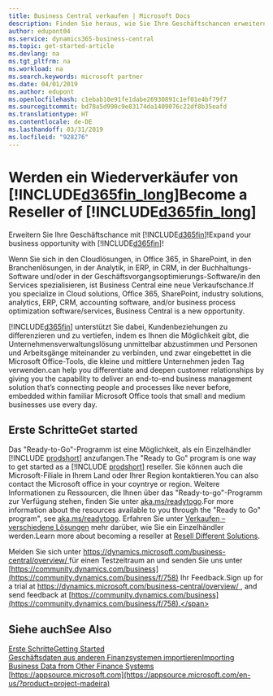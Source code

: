 ```yaml
---
title: Business Central verkaufen | Microsoft Docs
description: Finden Sie heraus, wie Sie Ihre Geschäftschancen erweitern und ein Microsoft Partner und Business Central-Wiederverkäufer werden.
author: edupont04
ms.service: dynamics365-business-central
ms.topic: get-started-article
ms.devlang: na
ms.tgt_pltfrm: na
ms.workload: na
ms.search.keywords: microsoft partner
ms.date: 04/01/2019
ms.author: edupont
ms.openlocfilehash: c1ebab10e91fe1dabe26930891c1ef01e4bf79f7
ms.sourcegitcommit: bd78a5d990c9e83174da1409076c22df8b35eafd
ms.translationtype: HT
ms.contentlocale: de-DE
ms.lasthandoff: 03/31/2019
ms.locfileid: "928276"
---
```

# <a name="become-a-reseller-of-included365finlongincludesd365finlongmdmd"></a><span data-ttu-id="b7dd0-103">Werden ein Wiederverkäufer von [!INCLUDE[d365fin_long](includes/d365fin_long_md.md)]</span><span class="sxs-lookup"><span data-stu-id="b7dd0-103">Become a Reseller of [!INCLUDE[d365fin_long](includes/d365fin_long_md.md)]</span></span>
<span data-ttu-id="b7dd0-104">Erweitern Sie Ihre Geschäftschance mit [!INCLUDE[d365fin](includes/d365fin_md.md)]!</span><span class="sxs-lookup"><span data-stu-id="b7dd0-104">Expand your business opportunity with [!INCLUDE[d365fin](includes/d365fin_md.md)]!</span></span>  

<span data-ttu-id="b7dd0-105">Wenn Sie sich in den Cloudlösungen, in Office 365, in SharePoint, in den Branchenlösungen, in der Analytik, in ERP, in CRM, in der Buchhaltungs-Software und/oder in der Geschäftsvorgangsoptimierungs-Software/in den Services spezialisieren, ist Business Central eine neue Verkaufschance.</span><span class="sxs-lookup"><span data-stu-id="b7dd0-105">If you specialize in Cloud solutions, Office 365, SharePoint, industry solutions, analytics, ERP, CRM, accounting software, and/or business process optimization software/services, Business Central is a new opportunity.</span></span>   

[!INCLUDE[d365fin](includes/d365fin_md.md)] <span data-ttu-id="b7dd0-106">unterstützt Sie dabei, Kundenbeziehungen zu differenzieren und zu vertiefen, indem es Ihnen die Möglichkeit gibt, die Unternehmensverwaltungslösung unmittelbar abzustimmen und Personen und Arbeitsgänge miteinander zu verbinden, und zwar eingebettet in die Microsoft Office-Tools, die kleine und mittlere Unternehmen jeden Tag verwenden.</span><span class="sxs-lookup"><span data-stu-id="b7dd0-106">can help you differentiate and deepen customer relationships by giving you the capability to deliver an end-to-end business management solution that’s connecting people and processes like never before, embedded within familiar Microsoft Office tools that small and medium businesses use every day.</span></span>  

## <a name="get-started"></a><span data-ttu-id="b7dd0-107">Erste Schritte</span><span class="sxs-lookup"><span data-stu-id="b7dd0-107">Get started</span></span>

<span data-ttu-id="b7dd0-108">Das "Ready-to-Go"-Programm ist eine Möglichkeit, als ein Einzelhändler [!INCLUDE [prodshort](includes/prodshort.md)] anzufangen.</span><span class="sxs-lookup"><span data-stu-id="b7dd0-108">The "Ready to Go" program is one way to get started as a [!INCLUDE [prodshort](includes/prodshort.md)] reseller.</span></span> <span data-ttu-id="b7dd0-109">Sie können auch die Microsoft-Filiale in Ihrem Land oder Ihrer Region kontaktieren.</span><span class="sxs-lookup"><span data-stu-id="b7dd0-109">You can also contact the Microsoft office in your coyntrye or region.</span></span> <span data-ttu-id="b7dd0-110">Weitere Informationen zu Ressourcen, die Ihnen über das "Ready-to-go"-Programm zur Verfügung stehen, finden Sie unter [aka.ms/readytogo](https://aka.ms/readytogo).</span><span class="sxs-lookup"><span data-stu-id="b7dd0-110">For more information about the resources available to you through the "Ready to Go" program", see [aka.ms/readytogo](https://aka.ms/readytogo).</span></span> <span data-ttu-id="b7dd0-111">Erfahren Sie unter [Verkaufen – verschiedene Lösungen](/dynamics365/business-central/dev-itpro/developer/readiness/readiness-reseller) mehr darüber, wie Sie ein Einzelhändler werden.</span><span class="sxs-lookup"><span data-stu-id="b7dd0-111">Learn more about becoming a reseller at [Resell Different Solutions](/dynamics365/business-central/dev-itpro/developer/readiness/readiness-reseller).</span></span>  

<span data-ttu-id="b7dd0-112">Melden Sie sich unter [https://dynamics.microsoft.com/business-central/overview/ ](https://dynamics.microsoft.com/en-us/business-central/overview/
) für einen Testzeitraum an und senden Sie uns unter [https://community.dynamics.com/business](https://community.dynamics.com/business/f/758) Ihr Feedback.</span><span class="sxs-lookup"><span data-stu-id="b7dd0-112">Sign up for a trial at [https://dynamics.microsoft.com/business-central/overview/ ](https://dynamics.microsoft.com/en-us/business-central/overview/
), and send feedback at [https://community.dynamics.com/business](https://community.dynamics.com/business/f/758).</span></span>  

## <a name="see-also"></a><span data-ttu-id="b7dd0-113">Siehe auch</span><span class="sxs-lookup"><span data-stu-id="b7dd0-113">See Also</span></span>

[<span data-ttu-id="b7dd0-114">Erste Schritte</span><span class="sxs-lookup"><span data-stu-id="b7dd0-114">Getting Started</span></span>](product-get-started.md)  
[<span data-ttu-id="b7dd0-115">Geschäftsdaten aus anderen Finanzsystemen importieren</span><span class="sxs-lookup"><span data-stu-id="b7dd0-115">Importing Business Data from Other Finance Systems</span></span>](across-import-data-configuration-packages.md)  
[https://appsource.microsoft.com](https://appsource.microsoft.com/en-us/?product=project-madeira)  
